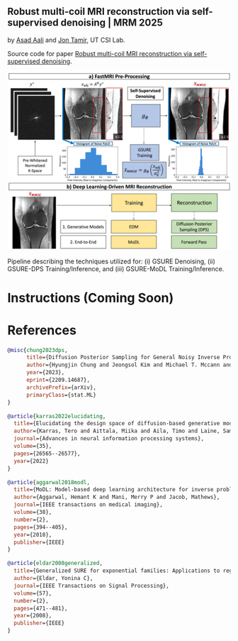 ## Robust multi-coil MRI reconstruction via self-supervised denoising | MRM 2025
by [Asad Aali](https://asadaali.com/) and [Jon Tamir](http://users.ece.utexas.edu/~jtamir/csilab.html), UT CSI Lab.

Source code for paper [Robust multi-coil MRI reconstruction via self-supervised denoising](https://arxiv.org/pdf/2411.12919).

![samples](assets/pipeline.png)

Pipeline describing the techniques utilized for: (i) GSURE Denoising, (ii) GSURE-DPS Training/Inference, and (iii) GSURE-MoDL Training/Inference.

# Instructions (Coming Soon)

# References

```bib
@misc{chung2023dps,
      title={Diffusion Posterior Sampling for General Noisy Inverse Problems}, 
      author={Hyungjin Chung and Jeongsol Kim and Michael T. Mccann and Marc L. Klasky and Jong Chul Ye},
      year={2023},
      eprint={2209.14687},
      archivePrefix={arXiv},
      primaryClass={stat.ML}
}
```

```bib
@article{karras2022elucidating,
  title={Elucidating the design space of diffusion-based generative models},
  author={Karras, Tero and Aittala, Miika and Aila, Timo and Laine, Samuli},
  journal={Advances in neural information processing systems},
  volume={35},
  pages={26565--26577},
  year={2022}
}
```

```bib
@article{aggarwal2018modl,
  title={MoDL: Model-based deep learning architecture for inverse problems},
  author={Aggarwal, Hemant K and Mani, Merry P and Jacob, Mathews},
  journal={IEEE transactions on medical imaging},
  volume={38},
  number={2},
  pages={394--405},
  year={2018},
  publisher={IEEE}
}
```

```bib
@article{eldar2008generalized,
  title={Generalized SURE for exponential families: Applications to regularization},
  author={Eldar, Yonina C},
  journal={IEEE Transactions on Signal Processing},
  volume={57},
  number={2},
  pages={471--481},
  year={2008},
  publisher={IEEE}
}
```
